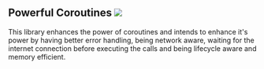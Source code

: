 ## Powerful Coroutines [![](https://jitpack.io/v/RysanekRivera/Powerful-Coroutines.svg)](https://jitpack.io/#RysanekRivera/Powerful-Coroutines)
This library enhances the power of coroutines and intends to enhance it's power by having better error handling, being network aware, waiting for the internet connection before executing the calls and being lifecycle aware and memory efficient.
                

